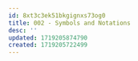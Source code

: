 ```yaml
---
id: 8xt3c3ek51bkgignxs73og0
title: 002 - Symbols and Notations
desc: ''
updated: 1719205874790
created: 1719205722499
---
```

